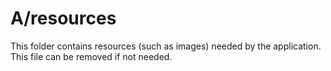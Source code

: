 # A/resources

This folder contains resources (such as images) needed by the application. This file can
be removed if not needed.
